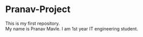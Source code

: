 # Pranav-Project
This is my first repository.
<br>
My name is Pranav Mavle.
I am 1st year IT engineering student.
